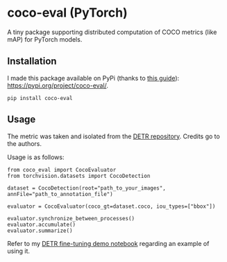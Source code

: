 # coco-eval (PyTorch)
A tiny package supporting distributed computation of COCO metrics (like mAP) for PyTorch models.

## Installation

I made this package available on PyPi (thanks to [this guide](https://medium.com/@joel.barmettler/how-to-upload-your-python-package-to-pypi-65edc5fe9c56)): https://pypi.org/project/coco-eval/. 

```
pip install coco-eval
```

## Usage

The metric was taken and isolated from the [DETR repository](https://github.com/facebookresearch/detr/tree/main). Credits go to the authors.

Usage is as follows:

```
from coco_eval import CocoEvaluator
from torchvision.datasets import CocoDetection

dataset = CocoDetection(root="path_to_your_images", annFile="path_to_annotation_file")

evaluator = CocoEvaluator(coco_gt=dataset.coco, iou_types=["bbox"])

evaluator.synchronize_between_processes()
evaluator.accumulate()
evaluator.summarize()
```

Refer to my [DETR fine-tuning demo notebook](https://github.com/NielsRogge/Transformers-Tutorials/blob/master/DETR/Fine_tuning_DetrForObjectDetection_on_custom_dataset_(balloon).ipynb) regarding an example of using it.
